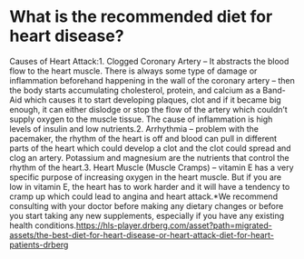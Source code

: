 # What is the recommended diet for heart disease?

Causes of Heart Attack:1. Clogged Coronary Artery – It abstracts the blood flow to the heart muscle. There is always some type of damage or inflammation beforehand happening in the wall of the coronary artery – then the body starts accumulating cholesterol, protein, and calcium as a Band-Aid which causes it to start developing plaques, clot and if it became big enough, it can either dislodge or stop the flow of the artery which couldn’t supply oxygen to the muscle tissue. The cause of inflammation is high levels of insulin and low nutrients.2. Arrhythmia – problem with the pacemaker, the rhythm of the heart is off and blood can pull in different parts of the heart which could develop a clot and the clot could spread and clog an artery. Potassium and magnesium are the nutrients that control the rhythm of the heart.3. Heart Muscle (Muscle Cramps) – vitamin E has a very specific purpose of increasing oxygen in the heart muscle. But if you are low in vitamin E, the heart has to work harder and it will have a tendency to cramp up which could lead to angina and heart attack.*We recommend consulting with your doctor before making any dietary changes or before you start taking any new supplements, especially if you have any existing health conditions.https://hls-player.drberg.com/asset?path=migrated-assets/the-best-diet-for-heart-disease-or-heart-attack-diet-for-heart-patients-drberg